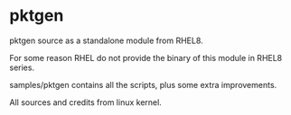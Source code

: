 pktgen
======

pktgen source as a standalone module from RHEL8.

For some reason RHEL do not provide the binary of this module in RHEL8 series.

samples/pktgen contains all the scripts, plus some extra improvements.

All sources and credits from linux kernel.


